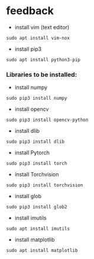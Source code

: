 # feedback

- install vim (text editor)
```
sudo apt install vim-nox
```

- install pip3

``` 
sudo apt install python3-pip
```

### Libraries to be installed:

- install numpy
``` 
sudo pip3 install numpy
```

- install opencv

```
sudo pip3 install opencv-python
```

- install dlib

``` 
sudo pip3 install dlib
```

- install Pytorch

``` 
sudo pip3 install torch
```

- install Torchvision
```
sudo pip3 install torchvision
```

- install glob
```
sudo pip3 install glob2
```

- install imutils

``` 
sudo apt install imutils
```

- install matplotlib
```
sudo apt install matplotlib
```
